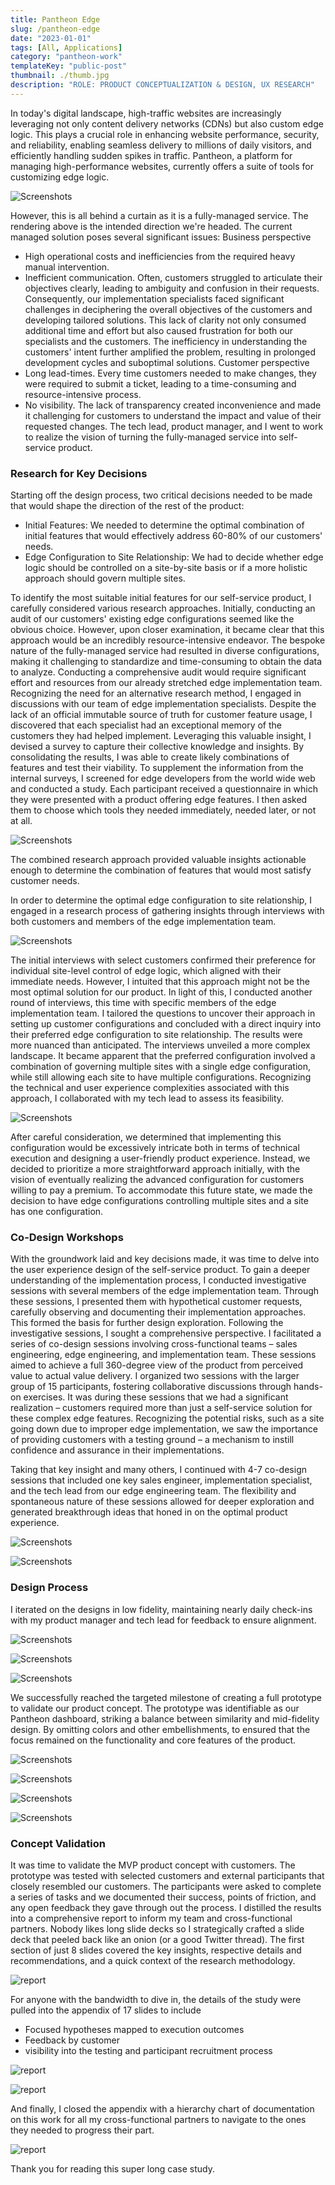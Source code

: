 ```yaml
---
title: Pantheon Edge
slug: /pantheon-edge
date: "2023-01-01"
tags: [All, Applications]
category: "pantheon-work"
templateKey: "public-post"
thumbnail: ./thumb.jpg
description: "ROLE: PRODUCT CONCEPTUALIZATION & DESIGN, UX RESEARCH"
---
```


In today's digital landscape, high-traffic websites are increasingly leveraging not only content delivery networks (CDNs) but also custom edge logic. This plays a crucial role in enhancing website performance, security, and reliability, enabling seamless delivery to millions of daily visitors, and efficiently handling sudden spikes in traffic.
Pantheon, a platform for managing high-performance websites, currently offers a suite of tools for customizing edge logic. 

<div className="kg-card kg-image-card kg-width-wide">

![Screenshots](./Configs-dashboard.jpg)

</div>

However, this is all behind a curtain as it is a fully-managed service. The rendering above is the intended direction we're headed. The current managed solution poses several significant issues:
Business perspective

- High operational costs and inefficiencies from the required heavy manual intervention.
- Inefficient communication. Often, customers struggled to articulate their objectives clearly, leading to ambiguity and confusion in their requests. Consequently, our implementation specialists faced significant challenges in deciphering the overall objectives of the customers and developing tailored solutions. This lack of clarity not only consumed additional time and effort but also caused frustration for both our specialists and the customers. The inefficiency in understanding the customers' intent further amplified the problem, resulting in prolonged development cycles and suboptimal solutions.
  Customer perspective
- Long lead-times. Every time customers needed to make changes, they were required to submit a ticket, leading to a time-consuming and resource-intensive process.
- No visibility. The lack of transparency created inconvenience and made it challenging for customers to understand the impact and value of their requested changes.
  The tech lead, product manager, and I went to work to realize the vision of turning the fully-managed service into self-service product.

### Research for Key Decisions

Starting off the design process, two critical decisions needed to be made that would shape the direction of the rest of the product:

- Initial Features: We needed to determine the optimal combination of initial features that would effectively address 60-80% of our customers' needs.
- Edge Configuration to Site Relationship: We had to decide whether edge logic should be controlled on a site-by-site basis or if a more holistic approach should govern multiple sites.

To identify the most suitable initial features for our self-service product, I carefully considered various research approaches. Initially, conducting an audit of our customers' existing edge configurations seemed like the obvious choice. However, upon closer examination, it became clear that this approach would be an incredibly resource-intensive endeavor. The bespoke nature of the fully-managed service had resulted in diverse configurations, making it challenging to standardize and time-consuming to obtain the data to analyze. Conducting a comprehensive audit would require significant effort and resources from our already stretched edge implementation team.
Recognizing the need for an alternative research method, I engaged in discussions with our team of edge implementation specialists. Despite the lack of an official immutable source of truth for customer feature usage, I discovered that each specialist had an exceptional memory of the customers they had helped implement. Leveraging this valuable insight, I devised a survey to capture their collective knowledge and insights. By consolidating the results, I was able to create likely combinations of features and test their viability.
To supplement the information from the internal surveys, I screened for edge developers from the world wide web and conducted a study. Each participant received a questionnaire in which they were presented with a product offering edge features. I then asked them to choose which tools they needed immediately, needed later, or not at all.

<div className="kg-card kg-image-card kg-width-small">

![Screenshots](./features-ques.jpg)

</div>

The combined research approach provided valuable insights actionable enough to determine the combination of features that would most satisfy customer needs.

In order to determine the optimal edge configuration to site relationship, I engaged in a research process of gathering insights through interviews with both customers and members of the edge implementation team.

<div className="kg-card kg-image-card kg-width-xs">

![Screenshots](./edge-site-entities.jpg)

</div>

The initial interviews with select customers confirmed their preference for individual site-level control of edge logic, which aligned with their immediate needs. However, I intuited that this approach might not be the most optimal solution for our product.
In light of this, I conducted another round of interviews, this time with specific members of the edge implementation team. I tailored the questions to uncover their approach in setting up customer configurations and concluded with a direct inquiry into their preferred edge configuration to site relationship. The results were more nuanced than anticipated.
The interviews unveiled a more complex landscape. It became apparent that the preferred configuration involved a combination of governing multiple sites with a single edge configuration, while still allowing each site to have multiple configurations. Recognizing the technical and user experience complexities associated with this approach, I collaborated with my tech lead to assess its feasibility.

<div className="kg-card kg-image-card kg-width-full">

![Screenshots](./site-config-edited.jpeg)

</div>

After careful consideration, we determined that implementing this configuration would be excessively intricate both in terms of technical execution and designing a user-friendly product experience. Instead, we decided to prioritize a more straightforward approach initially, with the vision of eventually realizing the advanced configuration for customers willing to pay a premium. To accommodate this future state, we made the decision to have edge configurations controlling multiple sites and a site has one configuration.

### Co-Design Workshops

With the groundwork laid and key decisions made, it was time to delve into the user experience design of the self-service product. To gain a deeper understanding of the implementation process, I conducted investigative sessions with several members of the edge implementation team. Through these sessions, I presented them with hypothetical customer requests, carefully observing and documenting their implementation approaches. This formed the basis for further design exploration.
Following the investigative sessions, I sought a comprehensive perspective. I facilitated a series of co-design sessions involving cross-functional teams – sales engineering, edge engineering, and implementation team. These sessions aimed to achieve a full 360-degree view of the product from perceived value to actual value delivery. I organized two sessions with the larger group of 15 participants, fostering collaborative discussions through hands-on exercises.
It was during these sessions that we had a significant realization – customers required more than just a self-service solution for these complex edge features. Recognizing the potential risks, such as a site going down due to improper edge implementation, we saw the importance of providing customers with a testing ground – a mechanism to instill confidence and assurance in their implementations.

Taking that key insight and many others, I continued with 4-7 co-design sessions that included one key sales engineer, implementation specialist, and the tech lead from our edge engineering team. The flexibility and spontaneous nature of these sessions allowed for deeper exploration and generated breakthrough ideas that honed in on the optimal product experience.

<div className="kg-card kg-image-card kg-width-full">

![Screenshots](./working-task-flow-main.jpg)

</div>

<div className="kg-card kg-image-card kg-width-full">

![Screenshots](./working-task-flow-features.jpg)

</div>

### Design Process

I iterated on the designs in low fidelity, maintaining nearly daily check-ins with my product manager and tech lead for feedback to ensure alignment.

<div className="kg-card kg-image-card kg-width-full kg-desktop">

![Screenshots](./low-fi-main.jpg)

</div>

<div className="kg-card kg-image-card kg-width-full kg-mobile">

![Screenshots](./low-fi-mobile1.jpg)

</div>

<div className="kg-card kg-image-card kg-width-full kg-mobile">

![Screenshots](./low-fi-mobile2.jpg)

</div>

We successfully reached the targeted milestone of creating a full prototype to validate our product concept. The prototype was identifiable as our Pantheon dashboard, striking a balance between similarity and mid-fidelity design. By omitting colors and other embellishments, to ensured that the focus remained on the functionality and core features of the product.

<div className="kg-card kg-image-card kg-width-full kg-desktop">

![Screenshots](./mid-fi.jpg)

</div>

<div className="kg-card kg-image-card kg-width-full kg-mobile">

![Screenshots](./mid-fi-mobile1.jpg)

</div>

<div className="kg-card kg-image-card kg-width-full kg-mobile">

![Screenshots](./mid-fi-mobile2.jpg)

</div>

<div className="kg-card kg-image-card kg-width-full kg-mobile">

![Screenshots](./mid-fi-mobile3.jpg)

</div>

### Concept Validation

It was time to validate the MVP product concept with customers. The prototype was tested with selected customers and external participants that closely resembled our customers. The participants were asked to complete a series of tasks and we documented their success, points of friction, and any open feedback they gave through out the process. I distilled the results into a comprehensive report to inform my team and cross-functional partners. Nobody likes long slide decks so I strategically crafted a slide deck that peeled back like an onion (or a good Twitter thread). The first section of just 8 slides covered the key insights, respective details and recommendations, and a quick context of the research methodology. 

<div className="kg-card kg-image-card kg-width-full kg-desktop">

![report](./presentation1.jpg)

</div>

For anyone with the bandwidth to dive in, the details of the study were pulled into the appendix of 17 slides to include 
- Focused hypotheses mapped to execution outcomes
- Feedback by customer 
- visibility into the testing and participant recruitment process

<div className="kg-card kg-image-card kg-width-full kg-desktop">

![report](./presentation2.jpg)

</div>

<div className="kg-card kg-image-card kg-width-med kg-desktop">

![report](./presentation3.jpg)

</div>

And finally, I closed the appendix with a hierarchy chart of documentation on this work for all my cross-functional partners to navigate to the ones they needed to progress their part.

<div className="kg-card kg-image-card kg-width-med kg-desktop">

![report](./presentation4.jpg)

</div>

Thank you for reading this super long case study.